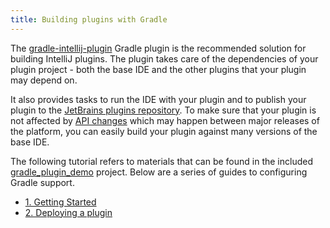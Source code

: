 ```yaml
---
title: Building plugins with Gradle
---
```


The [gradle-intellij-plugin](https://github.com/JetBrains/gradle-intellij-plugin) Gradle plugin is the recommended
solution for building IntelliJ plugins. The plugin takes care of the dependencies of your plugin project - both the
base IDE and the other plugins that your plugin may depend on.
 
It also provides tasks to run the IDE with your plugin and to publish your plugin to the [JetBrains plugins repository](/plugin_repository/index.md). To make sure that your plugin is not affected by [API changes](/reference_guide/api_changes_list.md)
which may happen between major releases of the platform, you can easily build your plugin against many versions
of the base IDE.

The following tutorial refers to materials that can be found in the included [gradle_plugin_demo](https://github.com/JetBrains/intellij-sdk-docs/tree/master/code_samples/gradle_plugin_demo) project. Below are a series of guides to configuring Gradle support.

*  [1. Getting Started](build_system/prerequisites.md)
*  [2. Deploying a plugin](build_system/deployment.md)